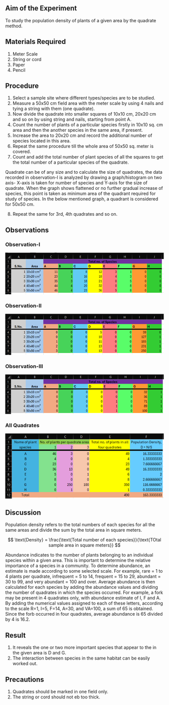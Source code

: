 ## Aim of the Experiment 
To study the population density of plants of a given area by the quadrate method. 

## Materials Required 
1. Meter Scale 
2. String or cord
3. Paper 
4. Pencil 

## Procedure 
1. Select a sample site where different types/species are to be studied. 
2. Measure a 50x50 cm field area with the meter scale by using 4 nails and tying a string with them (one quadrate).
3. Now divide the quadrate into smaller squares of 10x10 cm, 20x20 cm and so on by using string and nails, starting from point A.
4. Count the number of plants of a particular species firstly in 10x10 sq. cm area and then the another species in the same area, if present. 
5. Increase the area to 20x20 cm and record the additional number of species located in this area. 
6. Repeat the same procedure till the whole area of 50x50 sq. meter is covered. 
7. Count and add the total number of plant species of all the squares to get the total number of a particular species of the quadrate. 

Quadrate can be of any size and to calculate the size of quadrates, the data recorded in observation-I is analyzed by drawing a graph/histogram on two axis- X-axis is taken for number of species and Y-axis for the size of quadrate. When the graph shows flattened or no further gradual increase of species, this point is taken as minimum area of the quadrant required for study of species. In the below mentioned graph, a quadrant is considered for 50x50 cm. 

8. Repeat the same for 3rd, 4th quadrates and so on. 

## Observations 
### Observation-I 
![table](./img/ex-10/table-1.png)

### Observation-II 
![table2](./img/ex-10/table-2.png)

### Observation-III 
![table3](./img/ex-10/table-3.png)

### All Quadrates 
![table4](./img/ex-10/all-quadrates.png)

## Discussion 
Population density refers to the total numbers of each species for all the same areas and divide the sum by the total area in square meters. 

$$
\text{Density} = \frac{\text{Total number of each species}}{\text{TOtal sample area in square meters}}
$$

Abundance indicates to the number of plants belonging to an individual species within a given area. This is important to determine the relative importance of a species in a community. To determine abundance, an estimate is made according to some selected scale. For example, rare = 1 to 4 plants per quadrate, infrequent = 5 to 14, frequent = 15 to 29, abundant = 30 to 99, and very abundant = 100 and over. Average abundance is then calculated for each species by adding the abundance values and dividing the number of quadrates in which the species occurred. For example, a fork may be present in 4 quadrates only, with abundance estimate of I, F and A. By adding the numerical values assigned to each of these letters, according to the scale R=1, I=5, F=14, A=30, and VA=100, a sum of 65 is obtained. Since the forb occurred in four quadrates, average abundance is 65 divided by 4 is 16.2.

## Result 
1. It reveals the one or two more important species that appear to the in the given area is D and G. 
2. The interaction between species in the same habitat can be easily worked out. 

## Precautions  
1. Quadrates should be marked in one field only.
2. The string or cord should not eb too thick. 